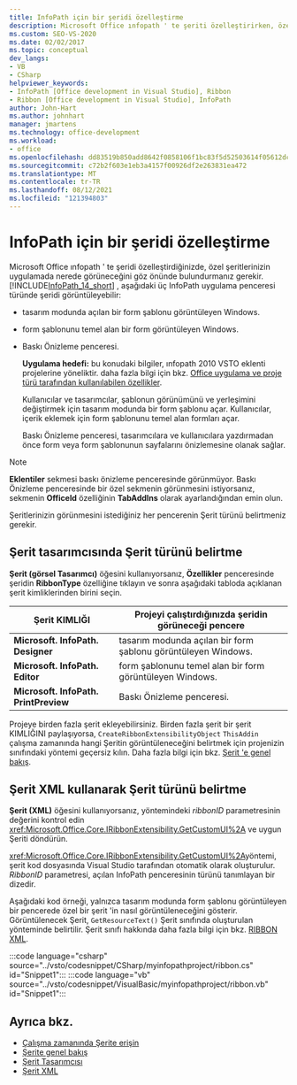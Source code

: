 ```yaml
---
title: InfoPath için bir şeridi özelleştirme
description: Microsoft Office ınfopath ' te şeriti özelleştirirken, özel şeritlerinizin uygulamada nerede görüneceğini göz önünde bulundurmanız gerektiğini öğrenin.
ms.custom: SEO-VS-2020
ms.date: 02/02/2017
ms.topic: conceptual
dev_langs:
- VB
- CSharp
helpviewer_keywords:
- InfoPath [Office development in Visual Studio], Ribbon
- Ribbon [Office development in Visual Studio], InfoPath
author: John-Hart
ms.author: johnhart
manager: jmartens
ms.technology: office-development
ms.workload:
- office
ms.openlocfilehash: dd83519b850add8642f0858106f1bc83f5d52503614f05612dca5b2bd9f0f342
ms.sourcegitcommit: c72b2f603e1eb3a4157f00926df2e263831ea472
ms.translationtype: MT
ms.contentlocale: tr-TR
ms.lasthandoff: 08/12/2021
ms.locfileid: "121394803"
---
```

# <a name="customize-a-ribbon-for-infopath"></a>InfoPath için bir şeridi özelleştirme
  Microsoft Office ınfopath ' te şeridi özelleştirdiğinizde, özel şeritlerinizin uygulamada nerede görüneceğini göz önünde bulundurmanız gerekir. [!INCLUDE[InfoPath_14_short](../vsto/includes/infopath-14-short-md.md)] , aşağıdaki üç InfoPath uygulama penceresi türünde şeridi görüntüleyebilir:

- tasarım modunda açılan bir form şablonu görüntüleyen Windows.

- form şablonunu temel alan bir form görüntüleyen Windows.

- Baskı Önizleme penceresi.

  **Uygulama hedefi:** bu konudaki bilgiler, ınfopath 2010 VSTO eklenti projelerine yöneliktir. daha fazla bilgi için bkz. [Office uygulama ve proje türü tarafından kullanılabilen özellikler](../vsto/features-available-by-office-application-and-project-type.md).

  Kullanıcılar ve tasarımcılar, şablonun görünümünü ve yerleşimini değiştirmek için tasarım modunda bir form şablonu açar. Kullanıcılar, içerik eklemek için form şablonunu temel alan formları açar.

  Baskı Önizleme penceresi, tasarımcılara ve kullanıcılara yazdırmadan önce form veya form şablonunun sayfalarını önizlemesine olanak sağlar.

> [!NOTE]
> **Eklentiler** sekmesi baskı önizleme penceresinde görünmüyor. Baskı Önizleme penceresinde bir özel sekmenin görünmesini istiyorsanız, sekmenin **OfficeId** özelliğinin **TabAddIns** olarak ayarlandığından emin olun.

 Şeritlerinizin görünmesini istediğiniz her pencerenin Şerit türünü belirtmeniz gerekir.

## <a name="specify-the-ribbon-type-in-the-ribbon-designer"></a>Şerit tasarımcısında Şerit türünü belirtme
 **Şerit (görsel Tasarımcı)** öğesini kullanıyorsanız, **Özellikler** penceresinde şeridin **RibbonType** özelliğine tıklayın ve sonra aşağıdaki tabloda açıklanan şerit kimliklerinden birini seçin.

|Şerit KIMLIĞI|Projeyi çalıştırdığınızda şeridin görüneceği pencere|
|---------------|---------------------------------------------------------------------|
|**Microsoft. InfoPath. Designer**|tasarım modunda açılan bir form şablonu görüntüleyen Windows.|
|**Microsoft. InfoPath. Editor**|form şablonunu temel alan bir form görüntüleyen Windows.|
|**Microsoft. InfoPath. PrintPreview**|Baskı Önizleme penceresi.|

 Projeye birden fazla şerit ekleyebilirsiniz. Birden fazla şerit bir şerit KIMLIĞINI paylaşıyorsa, `CreateRibbonExtensibilityObject` `ThisAddin` çalışma zamanında hangi Şeritin görüntüleneceğini belirtmek için projenizin sınıfındaki yöntemi geçersiz kılın. Daha fazla bilgi için bkz. [Şerit 'e genel bakış](../vsto/ribbon-overview.md).

## <a name="specify-the-ribbon-type-by-using-ribbon-xml"></a>Şerit XML kullanarak Şerit türünü belirtme
 **Şerit (XML)** öğesini kullanıyorsanız, yöntemindeki *ribbonID* parametresinin değerini kontrol edin <xref:Microsoft.Office.Core.IRibbonExtensibility.GetCustomUI%2A> ve uygun Şeriti döndürün.

 <xref:Microsoft.Office.Core.IRibbonExtensibility.GetCustomUI%2A>yöntemi, şerit kod dosyasında Visual Studio tarafından otomatik olarak oluşturulur. *RibbonID* parametresi, açılan InfoPath penceresinin türünü tanımlayan bir dizedir.

 Aşağıdaki kod örneği, yalnızca tasarım modunda form şablonu görüntüleyen bir pencerede özel bir şerit 'in nasıl görüntüleneceğini gösterir. Görüntülenecek Şerit, `GetResourceText()` Şerit sınıfında oluşturulan yönteminde belirtilir. Şerit sınıfı hakkında daha fazla bilgi için bkz. [RIBBON XML](../vsto/ribbon-xml.md).

 :::code language="csharp" source="../vsto/codesnippet/CSharp/myinfopathproject/ribbon.cs" id="Snippet1":::
 :::code language="vb" source="../vsto/codesnippet/VisualBasic/myinfopathproject/ribbon.vb" id="Snippet1":::

## <a name="see-also"></a>Ayrıca bkz.
- [Çalışma zamanında Şerite erişin](../vsto/accessing-the-ribbon-at-run-time.md)
- [Şerite genel bakış](../vsto/ribbon-overview.md)
- [Şerit Tasarımcısı](../vsto/ribbon-designer.md)
- [Şerit XML](../vsto/ribbon-xml.md)
